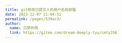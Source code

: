 ```yaml
---
title: git修改已提交人的用户名和邮箱
date: 2023-12-07 21:04:51
permalink: /pages/539ac3/
author: 
  name: 沉梦听雨
  link: https://gitee.com/dream-deeply-tyu/cmty256
---
```

